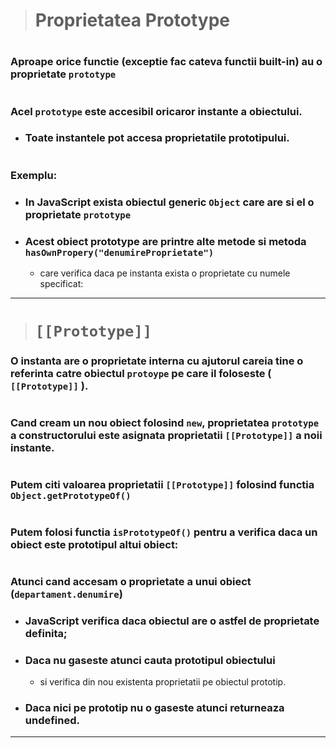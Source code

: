 > # Proprietatea Prototype

#
### Aproape orice functie (exceptie fac cateva functii built-in) au o proprietate `prototype`  

#
### Acel `prototype` este accesibil oricaror instante a obiectului. 
- ### Toate instantele pot accesa proprietatile prototipului.

#
### Exemplu: 
- ### In JavaScript exista obiectul generic `Object` care are si el o proprietate `prototype`

- ### Acest obiect prototype are printre alte metode si metoda `hasOwnPropery("denumireProprietate")` 
    - care verifica daca pe instanta exista o proprietate cu numele specificat:

---

> # `[[Prototype]]`   


### O instanta are o proprietate interna cu ajutorul careia tine o referinta catre obiectul `protoype` pe care il foloseste ( `[[Prototype]]` ).

#
### Cand cream un nou obiect folosind `new`, proprietatea `prototype` a constructorului este asignata proprietatii `[[Prototype]]` a noii instante.


#
### Putem citi valoarea proprietatii `[[Prototype]]` folosind functia `Object.getPrototypeOf()`

#
### Putem folosi functia `isPrototypeOf()` pentru a verifica daca un obiect este prototipul altui obiect:

#
### Atunci cand accesam o proprietate a unui obiect (`departament.denumire`) 
- ### JavaScript verifica daca obiectul are o astfel de proprietate definita; 

- ### Daca nu gaseste atunci cauta prototipul obiectului 
    - si verifica din nou existenta proprietatii pe obiectul prototip.   

- ### Daca nici pe prototip nu o gaseste atunci returneaza undefined.

---

